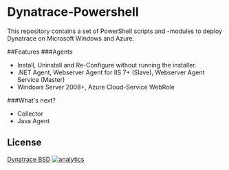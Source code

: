 # Dynatrace-Powershell
This repository contains a set of PowerShell scripts and -modules to deploy Dynatrace on Microsoft Windows and Azure. 

##Features
###Agents
- Install, Uninstall and Re-Configure without running the installer. 
- .NET Agent, Webserver Agent for IIS 7+ (Slave), Webserver Agent Service (Master)
- Windows Server 2008+, Azure Cloud-Service WebRole 

###What's next?
- Collector
- Java Agent


## License
[Dynatrace BSD](https://community.dynatrace.com/community/download/attachments/5144912/dynaTraceBSD.txt?version=2&modificationDate=1365418216030&api=v2)
[![analytics](https://www.google-analytics.com/collect?v=1&t=pageview&_s=1&dl=https%3A%2F%2Fgithub.com%2FdynaTrace&dp=%2FDynatrace-Powershell&dt=Dynatrace-Powershell&_u=Dynatrace~&cid=github.com%2FdynaTrace&tid=UA-54510554-5&aip=1)]()